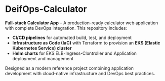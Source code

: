 # DeifOps-Calculator

**Full-stack Calculator App** – A production-ready calculator web application with complete DevOps integration. This repository includes:

* **CI/CD pipelines** for automated build, test, and deployment
* **Infrastructure as Code (IaC)** with Terraform to provision an **EKS (Elastic Kubernetes Service) cluster**
* **Helm charts** for EKS ELB-Ingress-Clontroller and Application deployment and management

Designed as a modern reference project combining application development with cloud-native infrastructure and DevOps best practices.
